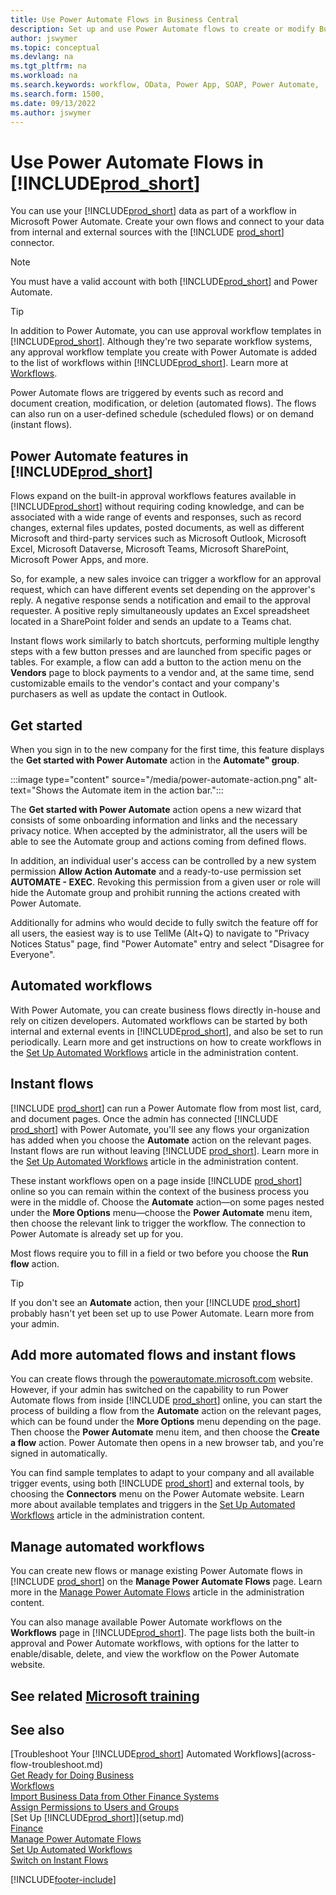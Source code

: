 ```yaml
---
title: Use Power Automate Flows in Business Central
description: Set up and use Power Automate flows to create or modify Business Central data.
author: jswymer
ms.topic: conceptual
ms.devlang: na
ms.tgt_pltfrm: na
ms.workload: na
ms.search.keywords: workflow, OData, Power App, SOAP, Power Automate, 
ms.search.form: 1500, 
ms.date: 09/13/2022
ms.author: jswymer
---
```


# Use Power Automate Flows in [!INCLUDE[prod_short](includes/prod_short.md)]

You can use your [!INCLUDE[prod_short](includes/prod_short.md)] data as part of a workflow in Microsoft Power Automate. Create your own flows and connect to your data from internal and external sources with the [!INCLUDE [prod_short](includes/prod_short.md)] connector.

> [!NOTE]
> You must have a valid account with both [!INCLUDE[prod_short](includes/prod_short.md)] and Power Automate.  

> [!TIP]
> In addition to Power Automate, you can use approval workflow templates in [!INCLUDE[prod_short](includes/prod_short.md)]. Although they're two separate workflow systems, any approval workflow template you create with Power Automate is added to the list of workflows within [!INCLUDE[prod_short](includes/prod_short.md)]. Learn more at [Workflows](across-workflow.md).

Power Automate flows are triggered by events such as record and document creation, modification, or deletion (automated flows). The flows can also run on a user-defined schedule (scheduled flows) or on demand (instant flows).

## Power Automate features in [!INCLUDE[prod_short](includes/prod_short.md)]

Flows expand on the built-in approval workflows features available in [!INCLUDE[prod_short](includes/prod_short.md)] without requiring coding knowledge, and can be associated with a wide range of events and responses, such as record changes, external files updates, posted documents, as well as different Microsoft and third-party services such as Microsoft Outlook, Microsoft Excel, Microsoft Dataverse, Microsoft Teams, Microsoft SharePoint, Microsoft Power Apps, and more.

So, for example, a new sales invoice can trigger a workflow for an approval request, which can have different events set depending on the approver's reply. A negative response sends a notification and email to the approval requester. A positive reply simultaneously updates an Excel spreadsheet located in a SharePoint folder and sends an update to a Teams chat.

Instant flows work similarly to batch shortcuts, performing multiple lengthy steps with a few button presses and are launched from specific pages or tables. For example, a flow can add a button to the action menu on the **Vendors** page to block payments to a vendor and, at the same time, send customizable emails to the vendor's contact and your company's purchasers as well as update the contact in Outlook.

## Get started

When you sign in to the new company for the first time, this feature displays the **Get started with Power Automate** action in the **Automate" group**. 

 :::image type="content" source="/media/power-automate-action.png" alt-text="Shows the Automate item in the action bar.":::

The **Get started with Power Automate** action opens a new wizard that consists of some onboarding information and links and the necessary privacy notice. When accepted by the administrator, all the users will be able to see the Automate group and actions coming from defined flows.

In addition, an individual user's access can be controlled by a new system permission **Allow Action Automate** and a ready-to-use permission set **AUTOMATE - EXEC**. Revoking this permission from a given user or role will hide the Automate group and prohibit running the actions created with Power Automate.

Additionally for admins who would decide to fully switch the feature off for all users, the easiest way is to use TellMe (Alt+Q) to navigate to "Privacy Notices Status" page, find "Power Automate" entry and select "Disagree for Everyone".

## Automated workflows

With Power Automate, you can create business flows directly in-house and rely on citizen developers. Automated workflows can be started by both internal and external events in [!INCLUDE[prod_short](includes/prod_short.md)], and also be set to run periodically. Learn more and get instructions on how to create workflows in the [Set Up Automated Workflows](/dynamics365/business-central/dev-itpro/powerplatform/automate-workflows) article in the administration content.

## Instant flows

[!INCLUDE [prod_short](includes/prod_short.md)] can run a Power Automate flow from most list, card, and document pages. Once the admin has connected [!INCLUDE [prod_short](includes/prod_short.md)] with Power Automate, you'll see any flows your organization has added when you choose the **Automate** action on the relevant pages. Instant flows are run without leaving [!INCLUDE [prod_short](includes/prod_short.md)]. Learn more in the [Set Up Automated Workflows](/dynamics365/business-central/dev-itpro/powerplatform/automate-workflows) article in the administration content.

These instant workflows open on a page inside [!INCLUDE [prod_short](includes/prod_short.md)] online so you can remain within the context of the business process you were in the middle of. Choose the **Automate** action—on some pages nested under the **More Options** menu—choose the **Power Automate** menu item, then choose the relevant link to trigger the workflow. The connection to Power Automate is already set up for you.

Most flows require you to fill in a field or two before you choose the **Run flow** action.

> [!TIP]
> If you don't see an **Automate** action, then your [!INCLUDE [prod_short](includes/prod_short.md)] probably hasn't yet been set up to use Power Automate. Learn more from your admin.

## Add more automated flows and instant flows

You can create flows through the [powerautomate.microsoft.com](https://powerautomate.microsoft.com) website. However, if your admin has switched on the capability to run Power Automate flows from inside [!INCLUDE [prod_short](includes/prod_short.md)] online, you can start the process of building a flow from the **Automate** action on the relevant pages, which can be found under the **More Options** menu depending on the page. Then choose the **Power Automate** menu item, and then choose the **Create a flow** action. Power Automate then opens in a new browser tab, and you're signed in automatically.

You can find sample templates to adapt to your company and all available trigger events, using both [!INCLUDE [prod_short](includes/prod_short.md)] and external tools, by choosing the **Connectors** menu on the Power Automate website. Learn more about available templates and triggers in the [Set Up Automated Workflows](/dynamics365/business-central/dev-itpro/powerplatform/automate-workflows) article in the administration content.

## Manage automated workflows

You can create new flows or manage existing Power Automate flows in [!INCLUDE [prod_short](includes/prod_short.md)] on the **Manage Power Automate Flows** page. Learn more in the [Manage Power Automate Flows](/dynamics365/business-central/dev-itpro/powerplatform/manage-power-automate-flows) article in the administration content.

You can also manage available Power Automate workflows on the **Workflows** page in [!INCLUDE[prod_short](includes/prod_short.md)]. The page lists both the built-in approval and Power Automate workflows, with options for the latter to enable/disable, delete, and view the workflow on the Power Automate website.

## See related [Microsoft training](/training/modules/use-power-automate/)

## See also

[Troubleshoot Your [!INCLUDE[prod_short](includes/prod_short.md)] Automated Workflows](across-flow-troubleshoot.md)  
[Get Ready for Doing Business](ui-get-ready-business.md)  
[Workflows](across-workflow.md)  
[Import Business Data from Other Finance Systems](across-import-data-configuration-packages.md)  
[Assign Permissions to Users and Groups](ui-define-granular-permissions.md)  
[Set Up [!INCLUDE[prod_short](includes/prod_short.md)]](setup.md)  
[Finance](finance.md)  
[Manage Power Automate Flows](/dynamics365/business-central/dev-itpro/powerplatform/manage-power-automate-flows)  
[Set Up Automated Workflows](/dynamics365/business-central/dev-itpro/powerplatform/automate-workflows)  
[Switch on Instant Flows](/dynamics365/business-central/dev-itpro/powerplatform/instant-flows)  

[!INCLUDE[footer-include](includes/footer-banner.md)]
